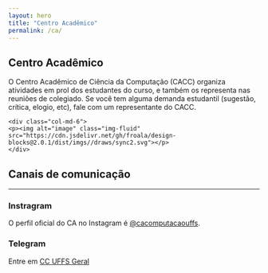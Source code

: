 ```yaml
---
layout: hero
title: "Centro Acadêmico"
permalink: /ca/
---
```


<div class="row align-items-center pt-2 pt-lg-5 mb-5">
    <div class="col-md-6">
    <h2>Centro Acadêmico</h2>
    <p class="lead">O Centro Acadêmico de Ciência da Computação (CACC) organiza atividades em prol dos estudantes do curso, e também os representa nas reuniões de colegiado. Se você tem alguma demanda estudantil (sugestão, crítica, elogio, etc), fale com um representante do CACC.</p>
    </div>

    <div class="col-md-6">
    <p><img alt="image" class="img-fluid" src="https://cdn.jsdelivr.net/gh/froala/design-blocks@2.0.1/dist/imgs//draws/sync2.svg"></p>
    </div>
</div>


## Canais de comunicação

---

<div class="row mt-5">
  <div class="col-1 text-right">
    <a href="https://www.instagram.com/cacomputacaouffs/" target="_blank"><i class="fa fa-instagram fa-3x"></i></a>
  </div>
  <div class="col-11">
    <h3>Instragram</h3>
    <p>O perfil oficial do CA no Instagram é <a href="https://www.instagram.com/cacomputacaouffs/" target="_blank">@cacomputacaouffs</a>.</p> 
  </div>
</div>

<div class="row">
  <div class="col-1 text-right">
      <a href="https://telegram.me/ccuffs" target="_blank"><i class="fa fa-paper-plane-o fa-3x"></i></a>
  </div>
  <div class="col-11">
    <h3>Telegram</h3>
    <p>Entre em <a href="https://telegram.me/ccuffs" target="_blank">CC UFFS Geral</a></p> 
  </div>
</div>
